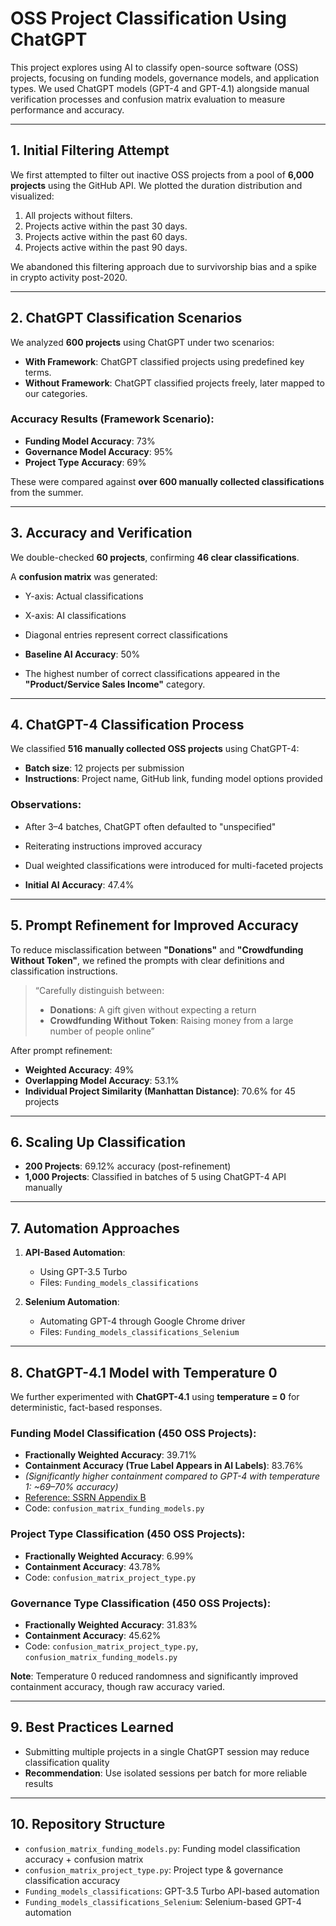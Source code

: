 # OSS Project Classification Using ChatGPT

This project explores using AI to classify open-source software (OSS) projects, focusing on funding models, governance models, and application types. We used ChatGPT models (GPT-4 and GPT-4.1) alongside manual verification processes and confusion matrix evaluation to measure performance and accuracy.

---

## 1. Initial Filtering Attempt

We first attempted to filter out inactive OSS projects from a pool of **6,000 projects** using the GitHub API. We plotted the duration distribution and visualized:

1. All projects without filters.
2. Projects active within the past 30 days.
3. Projects active within the past 60 days.
4. Projects active within the past 90 days.

We abandoned this filtering approach due to survivorship bias and a spike in crypto activity post-2020.

---

## 2. ChatGPT Classification Scenarios

We analyzed **600 projects** using ChatGPT under two scenarios:

- **With Framework**: ChatGPT classified projects using predefined key terms.
- **Without Framework**: ChatGPT classified projects freely, later mapped to our categories.

### Accuracy Results (Framework Scenario):

- **Funding Model Accuracy**: 73%
- **Governance Model Accuracy**: 95%
- **Project Type Accuracy**: 69%

These were compared against **over 600 manually collected classifications** from the summer.

---

## 3. Accuracy and Verification

We double-checked **60 projects**, confirming **46 clear classifications**.

A **confusion matrix** was generated:
- Y-axis: Actual classifications
- X-axis: AI classifications
- Diagonal entries represent correct classifications

- **Baseline AI Accuracy**: 50%
- The highest number of correct classifications appeared in the **"Product/Service Sales Income"** category.

---

## 4. ChatGPT-4 Classification Process

We classified **516 manually collected OSS projects** using ChatGPT-4:

- **Batch size**: 12 projects per submission
- **Instructions**: Project name, GitHub link, funding model options provided

### Observations:
- After 3–4 batches, ChatGPT often defaulted to "unspecified"
- Reiterating instructions improved accuracy
- Dual weighted classifications were introduced for multi-faceted projects

- **Initial AI Accuracy**: 47.4%

---

## 5. Prompt Refinement for Improved Accuracy

To reduce misclassification between **"Donations"** and **"Crowdfunding Without Token"**, we refined the prompts with clear definitions and classification instructions.

> “Carefully distinguish between:  
> - **Donations**: A gift given without expecting a return  
> - **Crowdfunding Without Token**: Raising money from a large number of people online”

After prompt refinement:
- **Weighted Accuracy**: 49%
- **Overlapping Model Accuracy**: 53.1%
- **Individual Project Similarity (Manhattan Distance)**: 70.6% for 45 projects

---

## 6. Scaling Up Classification

- **200 Projects**: 69.12% accuracy (post-refinement)
- **1,000 Projects**: Classified in batches of 5 using ChatGPT-4 API manually

---

## 7. Automation Approaches

1. **API-Based Automation**:
   - Using GPT-3.5 Turbo
   - Files: `Funding_models_classifications`

2. **Selenium Automation**:
   - Automating GPT-4 through Google Chrome driver
   - Files: `Funding_models_classifications_Selenium`

---

## 8. ChatGPT-4.1 Model with Temperature 0

We further experimented with **ChatGPT-4.1** using **temperature = 0** for deterministic, fact-based responses.

### Funding Model Classification (450 OSS Projects):
- **Fractionally Weighted Accuracy**: 39.71%
- **Containment Accuracy (True Label Appears in AI Labels)**: 83.76%
- *(Significantly higher containment compared to GPT-4 with temperature 1: ~69–70% accuracy)*  
- [Reference: SSRN Appendix B](https://papers.ssrn.com/sol3/papers.cfm?abstract_id=5054880)  
- Code: `confusion_matrix_funding_models.py`

### Project Type Classification (450 OSS Projects):
- **Fractionally Weighted Accuracy**: 6.99%
- **Containment Accuracy**: 43.78%  
- Code: `confusion_matrix_project_type.py`

### Governance Type Classification (450 OSS Projects):
- **Fractionally Weighted Accuracy**: 31.83%
- **Containment Accuracy**: 45.62%  
- Code: `confusion_matrix_project_type.py`, `confusion_matrix_funding_models.py`

**Note**: Temperature 0 reduced randomness and significantly improved containment accuracy, though raw accuracy varied.

---

## 9. Best Practices Learned

- Submitting multiple projects in a single ChatGPT session may reduce classification quality
-  **Recommendation**: Use isolated sessions per batch for more reliable results

---

## 10. Repository Structure

- `confusion_matrix_funding_models.py`: Funding model classification accuracy + confusion matrix
- `confusion_matrix_project_type.py`: Project type & governance classification accuracy
- `Funding_models_classifications`: GPT-3.5 Turbo API-based automation
- `Funding_models_classifications_Selenium`: Selenium-based GPT-4 automation



